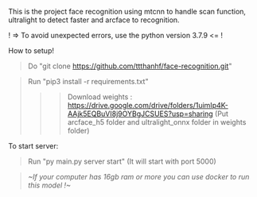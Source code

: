This is the project face recognition using mtcnn to handle scan function, ultralight to detect faster and arcface to recognition.

! => To avoid unexpected errors, use the python version 3.7.9 <= !

How to setup!
> Do "git clone https://github.com/ttthanhf/face-recognition.git"

>Run "pip3 install -r requirements.txt"
>>> Download weights : https://drive.google.com/drive/folders/1uimIp4K-AAjk5EQBuVI8j9OYBgJCSUES?usp=sharing (Put arcface_h5 folder and ultralight_onnx folder in weights folder)

To start server:
> Run "py main.py server start" (It will start with port 5000)

>*~If your computer has 16gb ram or more you can use docker to run this model !~*




